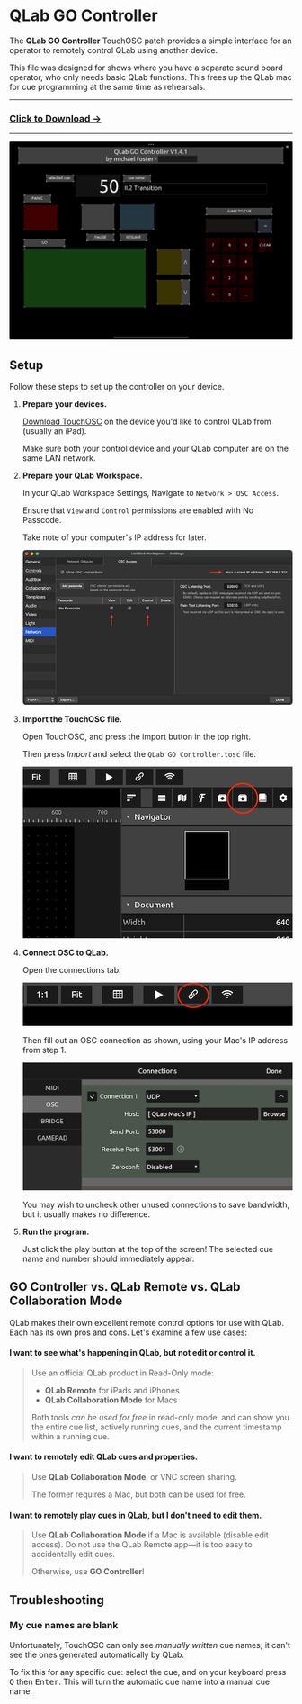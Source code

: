 # QLab GO Controller

The **QLab GO Controller** TouchOSC patch provides a simple interface for an operator to remotely control QLab using another device.

This file was designed for shows where you have a separate sound board operator, who only needs basic QLab functions. This frees up the QLab mac for cue programming at the same time as rehearsals.

---

### [Click to Download →](https://github.com/hingobway/spac/raw/refs/heads/main/SHOW%20FILE%20BACKUPS/QLab%20GO%20Controller.tosc)

---

![QLab go controller screenshot](img/image.png)

## Setup

Follow these steps to set up the controller on your device.

1. **Prepare your devices.**

   [Download TouchOSC](https://hexler.net/touchosc#get) on the device you'd like to control QLab from (usually an iPad).

   Make sure both your control device and your QLab computer are on the same LAN network.

1. **Prepare your QLab Workspace.**

   In your QLab Workspace Settings, Navigate to `Network > OSC Access`.

   Ensure that `View` and `Control` permissions are enabled with No Passcode.

   Take note of your computer's IP address for later.

   ![qlab](img/image-4.png)

1. **Import the TouchOSC file.**

   Open TouchOSC, and press the import button in the top right.

   Then press _Import_ and select the `QLab GO Controller.tosc` file.

   ![touchOSC import button](img/image-1.png)

1. **Connect OSC to QLab.**

   Open the connections tab:

   ![toolbar image](img/image-2.png)

   Then fill out an OSC connection as shown, using your Mac's IP address from step 1.

   ![Connection 1 setting, using UDP, Send Port 53000 and Receive Port 53001, and the QLab Mac's IP Address in the Host field.](img/image-3.png)

   You may wish to uncheck other unused connections to save bandwidth, but it usually makes no difference.

1. **Run the program.**

   Just click the play button at the top of the screen! The selected cue name and number should immediately appear.

## GO Controller vs. QLab Remote vs. QLab Collaboration Mode

QLab makes their own excellent remote control options for use with QLab. Each has its own pros and cons. Let's examine a few use cases:

#### I want to see what's happening in QLab, but not edit or control it.

> Use an official QLab product in Read-Only mode:
>
> - **QLab Remote** for iPads and iPhones
> - **QLab Collaboration Mode** for Macs
>
> Both tools _can be used for free_ in read-only mode, and can show you the entire cue list, actively running cues, and the current timestamp within a running cue.

#### I want to remotely edit QLab cues and properties.

> Use **QLab Collaboration Mode**, or VNC screen sharing.
>
> The former requires a Mac, but both can be used for free.

#### I want to remotely play cues in QLab, but I don't need to edit them.

> Use **QLab Collaboration Mode** if a Mac is available (disable edit access). Do not use the QLab Remote app—it is too easy to accidentally edit cues.
>
> Otherwise, use **GO Controller**!

## Troubleshooting

### My cue names are blank

Unfortunately, TouchOSC can only see _manually written_ cue names; it can't see the ones generated automatically by QLab.

To fix this for any specific cue: select the cue, and on your keyboard press <kbd>Q</kbd> then <kbd>Enter</kbd>. This will turn the automatic cue name into a manual cue name.
